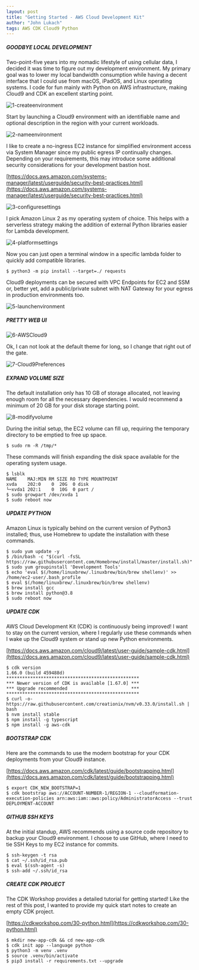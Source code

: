 ```yaml
---
layout: post
title: "Getting Started - AWS Cloud Development Kit"
author: "John Lukach"
tags: AWS CDK Cloud9 Python
---
```


##### GOODBYE LOCAL DEVELOPMENT

Two-point-five years into my nomadic lifestyle of using cellular data, I decided it was time to figure out my development environment. My primary goal was to lower my local bandwidth consumption while having a decent interface that I could use from macOS, iPadOS, and Linux operating systems. I code for fun mainly with Python on AWS infrastructure, making Cloud9 and CDK an excellent starting point.

![1-createenvironment](/images/2020/10/1-createenvironment.png)

Start by launching a Cloud9 environment with an identifiable name and optional description in the region with your current workloads.

![2-nameenvironment](/images/2020/10/2-nameenvironment.png)

I like to create a no-ingress EC2 instance for simplified environment access via System Manager since my public egress IP continually changes. Depending on your requirements, this may introduce some additional security considerations for your development bastion host.

[https://docs.aws.amazon.com/systems-manager/latest/userguide/security-best-practices.html](https://docs.aws.amazon.com/systems-manager/latest/userguide/security-best-practices.html)

![3-configuresettings](/images/2020/10/3-configuresettings.png)

I pick Amazon Linux 2 as my operating system of choice.  This helps with a serverless strategy making the addition of external Python libraries easier for Lambda development.

![4-platformsettings](/images/2020/10/4-platformsettings.png)

Now you can just open a terminal window in a specific lambda folder to quickly add compatible libraries.

```
$ python3 -m pip install --target=./ requests
```

Cloud9 deployments can be secured with VPC Endpoints for EC2 and SSM or, better yet, add a public/private subnet with NAT Gateway for your egress in production environments too.

![5-launchenvironment](/images/2020/10/5-launchenvironment.png)

##### PRETTY WEB UI

![6-AWSCloud9](/images/2020/10/6-AWSCloud9.png)

Ok, I can not look at the default theme for long, so I change that right out of the gate.

![7-Cloud9Preferences](/images/2020/10/7-Cloud9Preferences.png)

##### EXPAND VOLUME SIZE

The default installation only has 10 GB of storage allocated, not leaving enough room for all the necessary dependencies.  I would recommend a minimum of 20 GB for your disk storage starting point.

![8-modifyvolume](/images/2020/10/8-modifyvolume.png)

During the initial setup, the EC2 volume can fill up, requiring the temporary directory to be emptied to free up space.

```
$ sudo rm -R /tmp/*
```

These commands will finish expanding the disk space available for the operating system usage.

```
$ lsblk
NAME    MAJ:MIN RM SIZE RO TYPE MOUNTPOINT
xvda    202:0    0  20G  0 disk 
└─xvda1 202:1    0  10G  0 part /
$ sudo growpart /dev/xvda 1
$ sudo reboot now
```

##### UPDATE PYTHON

Amazon Linux is typically behind on the current version of Python3 installed; thus, use Homebrew to update the installation with these commands.

```
$ sudo yum update -y
$ /bin/bash -c "$(curl -fsSL https://raw.githubusercontent.com/Homebrew/install/master/install.sh)"
$ sudo yum groupinstall 'Development Tools'
$ echo 'eval $(/home/linuxbrew/.linuxbrew/bin/brew shellenv)' >> /home/ec2-user/.bash_profile
$ eval $(/home/linuxbrew/.linuxbrew/bin/brew shellenv)
$ brew install gcc
$ brew install python@3.8
$ sudo reboot now
```

##### UPDATE CDK

AWS Cloud Development Kit (CDK) is continuously being improved!  I want to stay on the current version, where I regularly use these commands when I wake up the Cloud9 system or stand up new Python environments.

[https://docs.aws.amazon.com/cloud9/latest/user-guide/sample-cdk.html](https://docs.aws.amazon.com/cloud9/latest/user-guide/sample-cdk.html)

```
$ cdk version
1.66.0 (build 459488d)
**************************************************
*** Newer version of CDK is available [1.67.0] ***
*** Upgrade recommended                        ***
**************************************************
$ curl -o- https://raw.githubusercontent.com/creationix/nvm/v0.33.0/install.sh | bash
$ nvm install stable
$ npm install -g typescript
$ npm install -g aws-cdk
```

##### BOOTSTRAP CDK

Here are the commands to use the modern bootstrap for your CDK deployments from your Cloud9 instance.

[https://docs.aws.amazon.com/cdk/latest/guide/bootstrapping.html](https://docs.aws.amazon.com/cdk/latest/guide/bootstrapping.html)

```
$ export CDK_NEW_BOOTSTRAP=1
$ cdk bootstrap aws://ACCOUNT-NUMBER-1/REGION-1 --cloudformation-execution-policies arn:aws:iam::aws:policy/AdministratorAccess --trust DEPLOYMENT-ACCOUNT
```

##### GITHUB SSH KEYS

At the initial standup, AWS recommends using a source code repository to backup your Cloud9 environment. I choose to use GitHub, where I need to tie SSH Keys to my EC2 instance for commits.

```
$ ssh-keygen -t rsa
$ cat ~/.ssh/id_rsa.pub
$ eval $(ssh-agent -s)
$ ssh-add ~/.ssh/id_rsa
```

##### CREATE CDK PROJECT

The CDK Workshop provides a detailed tutorial for getting started! Like the rest of this post, I wanted to provide my quick start notes to create an empty CDK project.

[https://cdkworkshop.com/30-python.html](https://cdkworkshop.com/30-python.html)

```
$ mkdir new-app-cdk && cd new-app-cdk
$ cdk init app --language python
$ python3 -m venv .venv
$ source .venv/bin/activate
$ pip3 install -r requirements.txt --upgrade
```

